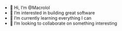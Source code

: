 - 👋 Hi, I’m @Macrolol
- 👀 I’m interested in building great software
- 🌱 I’m currently learning everything I can
- 💞️ I’m looking to collaborate on something interesting

